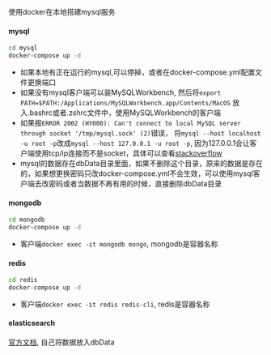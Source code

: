 
使用docker在本地搭建mysql服务

#### mysql

```bash
cd mysql
docker-compose up -d
```

- 如果本地有正在运行的mysql,可以停掉，或者在docker-compose.yml配置文件更换端口
- 如果没有mysql客户端可以装MySQLWorkbench, 然后将`export PATH=$PATH:/Applications/MySQLWorkbench.app/Contents/MacOS` 放入.bashrc或者.zshrc文件中，使用MySQLWorkbench的客户端
- 如果报`ERROR 2002 (HY000): Can't connect to local MySQL server through socket '/tmp/mysql.sock' (2)`错误， 将`mysql --host localhost -u root -p`改成`mysql --host 127.0.0.1 -u root -p`, 因为127.0.0.1会让客户端使用tcp/ip连接而不是socket，具体可以查看[stackoverflow](https://stackoverflow.com/questions/16325607/cant-connect-to-local-mysql-server-through-socket-tmp-mysql-sock)
- mysql的数据存在dbData目录里面，如果不删除这个目录，原来的数据是存在的，如果想更换密码只改docker-compose.yml不会生效，可以使用mysql客户端去改密码或者当数据不再有用的时候，直接删除dbData目录


#### mongodb

```bash
cd mongodb
docker-compose up -d
```

- 客户端`docker exec -it mongodb mongo`, mongodb是容器名称
#### redis

```bash
cd redis
docker-compose up -d
```

- 客户端`docker exec -it redis redis-cli`, redis是容器名称

#### elasticsearch

[官方文档](https://www.elastic.co/guide/en/elasticsearch/reference/current/docker.html), 自己将数据放入dbData